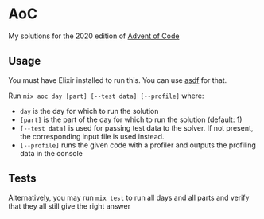 # AoC
My solutions for the 2020 edition of [Advent of Code](https://adventofcode.com/)

## Usage
You must have Elixir installed to run this. You can use [asdf](https://asdf-vm.com) for that.

Run `mix aoc day [part] [--test data] [--profile]` where:
* `day` is the day for which to run the solution
* `[part]` is the part of the day for which to run the solution (default: 1)
* `[--test data]` is used for passing test data to the solver. If not present, the corresponding input file is used instead.
* `[--profile]` runs the given code with a profiler and outputs the profiling data in the console

## Tests
Alternatively, you may run `mix test` to run all days and all parts and verify that they all still give the right answer
